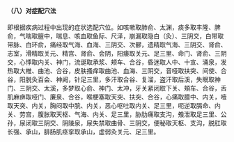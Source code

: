 #### （八）对症配穴法 

 即根据疾病过程中出现的症状选配穴位。如咳嗽取肺俞、太渊，痰多取丰隆、脾俞，气喘取膻中，喘息、咳血取鱼际、尺泽，崩漏取隐白（灸）、三阴交，白带取带脉、白环俞，痛经取气海、血海、三阴交、次髎，遗精取气海、三阴交、肾俞、志室，滑精取关元、精宫、肾俞、会阴，阳痿取关元、足三里、命门、肾俞、三阴交，心悸取内关、神门，流诞取承浆、颊车、合谷，昏迷取人中、十宣、涌泉，发热取大椎、曲池、合谷，皮肤搔痒取曲池、血海、三阴交，音哑取扶突、间使、合谷，阳脱灸百会、神阙，针足三里，多汗取合谷、复溜，盗汗取后溪，失眠取神门、三阴交、太溪，多梦取心俞、神门、太冲，牙关紧闭取下关、頰车、合谷，舌肌麻痹取哑门、廉泉、合谷，喉梗塞取天突、扶突、合谷，心痛取膻中、内关，噎取天突、内关，胸闷取中脘、内关，恶心呕吐取内关、足三里，呃逆取膈命、内关、劳宫，腹胀取天枢、气海、内关、足三里，胁肋痛取支沟，飧泄取足三里、公孙，尿闭取三阴交、阴陵泉，尿失禁取曲骨、三阴交，便秘取天枢、支沟，脱肛取长强、承山，腓肠肌痉挛取承山，虚弱灸关元、足三里。
